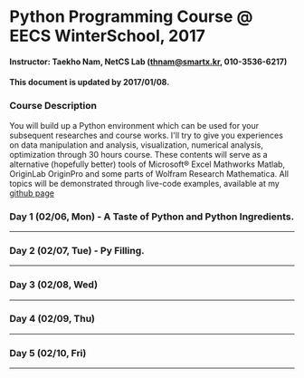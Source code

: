 # Python Programming Course @ EECS WinterSchool, 2017
#### Instructor: Taekho Nam, NetCS Lab (thnam@smartx.kr, 010-3536-6217)
#### This document is updated by 2017/01/08.

### Course Description
You will build up a Python environment which can be used for your subsequent researches and course works. I'll try to give you experiences on data manipulation and analysis, visualization, numerical analysis, optimization through 30 hours course. These contents will serve as a alternative (hopefully better) tools of Microsoft® Excel Mathworks Matlab, OriginLab OriginPro and some parts of Wolfram Research Mathematica. All topics will be demonstrated through live-code examples, available at my [github page](https://github.com/TaekhoNam/GIST-EECS-WinterSchool-Python-2017)
### Day 1 (02/06, Mon) - A Taste of Python and Python Ingredients.
- - -
### Day 2 (02/07, Tue) - Py Filling.
- - -
### Day 3 (02/08, Wed)
- - -
### Day 4 (02/09, Thu)
- - -
### Day 5 (02/10, Fri)
- - -
